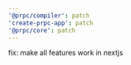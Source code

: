 ```yaml
---
'@prpc/compiler': patch
'create-prpc-app': patch
'@prpc/core': patch
---
```


fix: make all features work in nextjs
